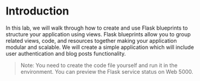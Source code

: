 # Introduction

In this lab, we will walk through how to create and use Flask blueprints to structure your application using views. Flask blueprints allow you to group related views, code, and resources together making your application modular and scalable. We will create a simple application which will include user authentication and blog posts functionality.

> Note: You need to create the code file yourself and run it in the environment. You can preview the Flask service status on Web 5000.
